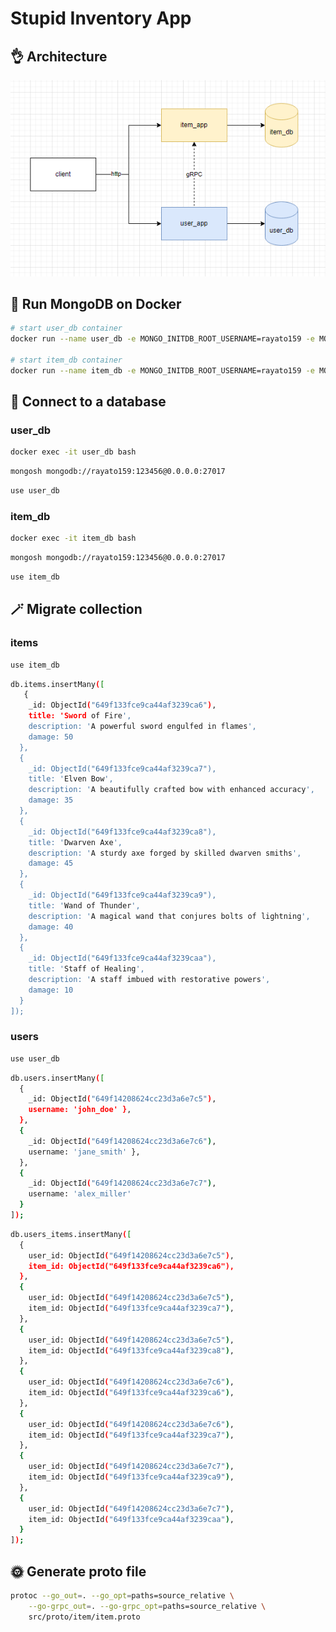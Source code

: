 <h1>Stupid Inventory App</h1>

<h2>👌 Architecture</h2>
<img src="./screenshots/arch.png">

<h2>🍃 Run MongoDB on Docker</h2>

```bash
# start user_db container
docker run --name user_db -e MONGO_INITDB_ROOT_USERNAME=rayato159 -e MONGO_INITDB_ROOT_PASSWORD=123456 -p 2000:27017 -d mongo

# start item_db container
docker run --name item_db -e MONGO_INITDB_ROOT_USERNAME=rayato159 -e MONGO_INITDB_ROOT_PASSWORD=123456 -p 2001:27017 -d mongo
```

<h2>🔌 Connect to a database</h2>

<h3>user_db</h3>

```bash
docker exec -it user_db bash
```

```bash
mongosh mongodb://rayato159:123456@0.0.0.0:27017
```

```bash
use user_db
```

<h3>item_db</h3>

```bash
docker exec -it item_db bash
```

```bash
mongosh mongodb://rayato159:123456@0.0.0.0:27017
```

```bash
use item_db
```

<h2>🪄 Migrate collection</h2>

<h3>items</h3>

```bash
use item_db
```

```bash
db.items.insertMany([
   {
    _id: ObjectId("649f133fce9ca44af3239ca6"),
    title: 'Sword of Fire',
    description: 'A powerful sword engulfed in flames',
    damage: 50
  },
  {
    _id: ObjectId("649f133fce9ca44af3239ca7"),
    title: 'Elven Bow',
    description: 'A beautifully crafted bow with enhanced accuracy',
    damage: 35
  },
  {
    _id: ObjectId("649f133fce9ca44af3239ca8"),
    title: 'Dwarven Axe',
    description: 'A sturdy axe forged by skilled dwarven smiths',
    damage: 45
  },
  {
    _id: ObjectId("649f133fce9ca44af3239ca9"),
    title: 'Wand of Thunder',
    description: 'A magical wand that conjures bolts of lightning',
    damage: 40
  },
  {
    _id: ObjectId("649f133fce9ca44af3239caa"),
    title: 'Staff of Healing',
    description: 'A staff imbued with restorative powers',
    damage: 10
  }
]);
```

<h3>users</h3>

```bash
use user_db
```

```bash
db.users.insertMany([
  {
    _id: ObjectId("649f14208624cc23d3a6e7c5"),
    username: 'john_doe' },
  },
  {
    _id: ObjectId("649f14208624cc23d3a6e7c6"),
    username: 'jane_smith' },
  },
  {
    _id: ObjectId("649f14208624cc23d3a6e7c7"),
    username: 'alex_miller'
  }
]);
```

```bash
db.users_items.insertMany([
  {
    user_id: ObjectId("649f14208624cc23d3a6e7c5"),
    item_id: ObjectId("649f133fce9ca44af3239ca6"),
  },
  {
    user_id: ObjectId("649f14208624cc23d3a6e7c5"),
    item_id: ObjectId("649f133fce9ca44af3239ca7"),
  },
  {
    user_id: ObjectId("649f14208624cc23d3a6e7c5"),
    item_id: ObjectId("649f133fce9ca44af3239ca8"),
  },
  {
    user_id: ObjectId("649f14208624cc23d3a6e7c6"),
    item_id: ObjectId("649f133fce9ca44af3239ca6"),
  },
  {
    user_id: ObjectId("649f14208624cc23d3a6e7c6"),
    item_id: ObjectId("649f133fce9ca44af3239ca7"),
  },
  {
    user_id: ObjectId("649f14208624cc23d3a6e7c7"),
    item_id: ObjectId("649f133fce9ca44af3239ca9"),
  },
  {
    user_id: ObjectId("649f14208624cc23d3a6e7c7"),
    item_id: ObjectId("649f133fce9ca44af3239caa"),
  }
]);
```

<h2>🌞 Generate proto file</h2>

```bash
protoc --go_out=. --go_opt=paths=source_relative \
    --go-grpc_out=. --go-grpc_opt=paths=source_relative \
    src/proto/item/item.proto
```
